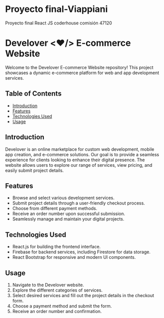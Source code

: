 # Proyecto final-Viappiani
Proyecto final React JS coderhouse comisión 47120

# Develover <❤️/> E-commerce Website
Welcome to the Develover E-commerce Website repository! This project showcases a dynamic e-commerce platform for web and app development services.

## Table of Contents

- [Introduction](#introduction)
- [Features](#features)
- [Technologies Used](#technologies-used)
- [Usage](#usage)

## Introduction
Develover is an online marketplace for custom web development, mobile app creation, and e-commerce solutions. Our goal is to provide a seamless experience for clients looking to enhance their digital presence. The website allows users to explore our range of services, view pricing, and easily submit project details.

## Features

- Browse and select various development services.
- Submit project details through a user-friendly checkout process.
- Choose from different payment methods.
- Receive an order number upon successful submission.
- Seamlessly manage and maintain your digital projects.

 ## Technologies Used

- React.js for building the frontend interface.
- Firebase for backend services, including Firestore for data storage.
- React Bootstrap for responsive and modern UI components.

 ## Usage

1. Navigate to the Develover website.
2. Explore the different categories of services.
3. Select desired services and fill out the project details in the checkout form.
4. Choose a payment method and submit the form.
5. Receive an order number and confirmation.





